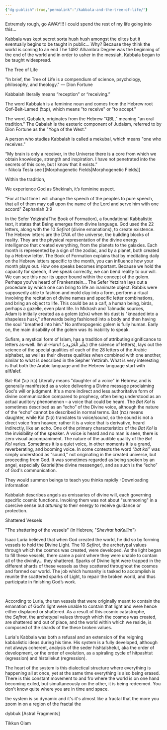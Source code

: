 ```yaml
---
{"dg-publish":true,"permalink":"/kabbala-and-the-tree-of-life/"}
---
```


Extremely rough, go AWAY!!! 
I could spend the rest of my life going into this... 

Kabbala was kept secret sorta hush hush amongst the elites
but it eventually begins to be taught in public...
Why?
Because they think the world is coming to an end
The 1492 Alhambra Degree was the beginning of the end of the world and  in order to usher in the messiah, Kabbala began to be taught widespread. 




The Tree of Life 

"In brief, the Tree of Life is a compendium of science, psychology,
philosophy, and theology." — Dion Fortune


Kabbalah literally means “reception” or “receiving.”


The word Kabbalah is a feminine noun and comes from the Hebrew root Qof-Beit-Lamed (קבל), which means "to receive" or "to accept."

The word, Qabalah, originates from the Hebrew "QBL," meaning "an oral
tradition." The Qabalah is the esoteric component of Judaism, referred to
by Dion Fortune as the "Yoga of the West."


A person who studies Kabbalah is called a mekubal, which means "one who receives."

“My brain is only a receiver, in the Universe there is a core from which we obtain knowledge, strength and inspiration. I have not penetrated into the secrets of this core, but I know that it exists.”  
	- Nikola Tesla 
		see [[Morphogenetic Fields\|Morphogenetic Fields]]


Within the tradition, 

We experience God as Shekinah, it’s feminine aspect. 


"For at that time I will change the speech of the peoples to pure speech, that all of them may call upon the name of the Lord and serve him with one accord"
	Zephaniah 3:9 

In the Sefer Yetzirah(The Book of Formation), a foundational Kabbalistic text, it states that Being emerges from divine language. God used the 22 letters, along with the 10 _Sefirot_ (divine emanations), to create existence. The Hebrew letters are the DNA of the universe, the building blocks of reality. They are the physical representation of the divine energy intelligence that created everything, from the planets to the galaxies. Each month is represented by a sign of the zodiac, and by a planet, both created by a Hebrew letter. The Book of Formation explains that by meditating daily on the Hebrew letters specific to the month, you can influence how your month plays out. How one speaks becomes important. Because we hold the capacity for speech, if we speak correctly, we can bend reality to our will. We can see this near its upper bound within the concept of the golem. Perhaps you've heard of Frankenstein... The Sefer Yetzirah lays out a procedure by which one can bring to life an inanimate object. Rabbis were supposedly able to fashion and mold clay into a form, perform a ritual involving the recitation of divine names and specific letter combinations, and bring an object to life. This could be as a calf, a human being, birds, perhaps a gazelle, even plant life. In Midrash and Talmudic sources, Adam is initially created as a golem (גולם) when his dust is "kneaded into a shapeless husk," afterwards being fashioned into a body and then having the soul "breathed into him." No anthropogenic golem is fully human. Early on, the main disability of the golem was its inability to speak. 

Sufism, a mystical form of Islam, has a tradition of attributing significance to letters as-well. Ilm al-Huruf (عِلْم الْحُرُوف) (the science of letters), lays out the science of the special qualities of each of the 28 letters of the Arabic alphabet, as well as their diverse qualities when combined with one another, similar to what is described in the Sepher Yetzirah. What is very interesting is that both the Arabic language and the Hebrew language start with alif/alef.

Bat-Kol (בת קול) Literally means "daughter of a voice" in Hebrew, and is generally manifested as a voice delivering a Divine message proclaiming God's will or judgment. It's a more indirect and less authoritative form of divine communication compared to prophecy, often being understood as an actual auditory phenomenon – a voice that could be heard. The _Bat Kol_ is sometimes described as an “echo” of the Divine voice, although the nature of the “echo” cannot be described in normal terms. Bat (בת) means daughter, while Kol (קול) translates to voice/sound, so the sound is not a direct voice from heaven; rather it is a voice that is derivative, heard indirectly, like an echo. One of the primary characteristics of the _Bat Kol_ is the invisibility of the speaker. A voice is heard and no man is seen, there is zero visual accompaniment. The nature of the audible quality of the _Bat Kol_ varies. Sometimes it is a quiet voice, in other moments it is a grand, reverberating, and booming voice. In some contexts the word “_bat kol_” was simply understood as “sound,” not originating in the created universe, but proceeding from God. It was sometimes regarded as being spoken by an angel, especially Gabriel(the divine messenger), and as such is the “echo” of God's communication. 





They would summon beings to teach you thinks rapidly 
-Downloading information 


Kabbalah describes angels as emissaries of divine will, each governing specific cosmic functions. Invoking them was not about "summoning" in a coercive sense but _attuning_ to their energy to receive guidance or protection.


Shattered Vessels

"The shattering of the vessels" (in Hebrew, "_Shevirat haKeilim_")

Isaac Luria believed that when God created the world, he did so by forming vessels to hold the Divine Light. The 10 _Sefirot_, the archetypal values through which the cosmos was created, were developed. As the light began to fill these vessels, there came a point where they were unable to contain all of the divinity... they shattered. Sparks of Divine light were trapped in the different shards of these vessels as they scattered throughout the cosmos and formed our world. The job which humanity is tasked to accomplish is reunite the scattered sparks of Light, to repair the broken world, and thus participate in finishing God’s work. 



[  
](https://findingourwayhome.blog/wp-content/uploads/2013/11/light-in-hemlock-dsc05517.jpg)

According to Luria, the ten vessels that were originally meant to contain the emanation of God's light were unable to contain that light and were hence either displaced or shattered. As a result of this cosmic catastrophe, the _Sefirot_, the archetypal values through which the cosmos was created, are shattered and out of place, and the world within which we reside, is composed of the shards of the these broken values.

Luria's Kabbala was both a refusal and an extension of the reigning kabbalistic ideas during his time. His system is a fully developed, although not always coherent, analysis of the seder hishtalshelut, aka the order of development, or the order of evolution, as a spiraling cycle of hitpashtut (egression) and histallekut (regression). 

The heart of the system is this dialectical structure where everything is happening all at once, yet at the same time everything is also being erased. There is this constant movement to and fro where the world is on one hand becoming exiled, but simultaneously on the other, it is being redeemed. You don't know quite where you are in time and space.




the system is so dynamic and it's it's almost like a fractal that the more you zoom in on a region of the fractal the





dybbuk
[Astral Fragments]

Tikkun Olam

